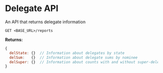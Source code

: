 # Delegate API

An API that returns delegate information

```
GET <BASE_URL>/reports
```

__Returns:__

```js
{
  delState: {}  // Information about delegates by state
  delSum:   {}  // Information about delegate sums by nominee
  delSuper: {}  // Information about counts with and without super-delegates by nominee
}
```
